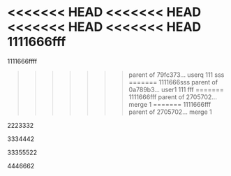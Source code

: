 <<<<<<< HEAD
<<<<<<< HEAD
<<<<<<< HEAD
<<<<<<< HEAD
1111666fff
=======
1111666ffff
>>>>>>> parent of 79fc373... userq 111 sss
=======
1111666sss
>>>>>>> parent of 0a789b3... user1 111 fff
=======
1111666fff
>>>>>>> parent of 2705702... merge 1
=======
1111666fff
>>>>>>> parent of 2705702... merge 1

2223332

3334442

33355522

4446662